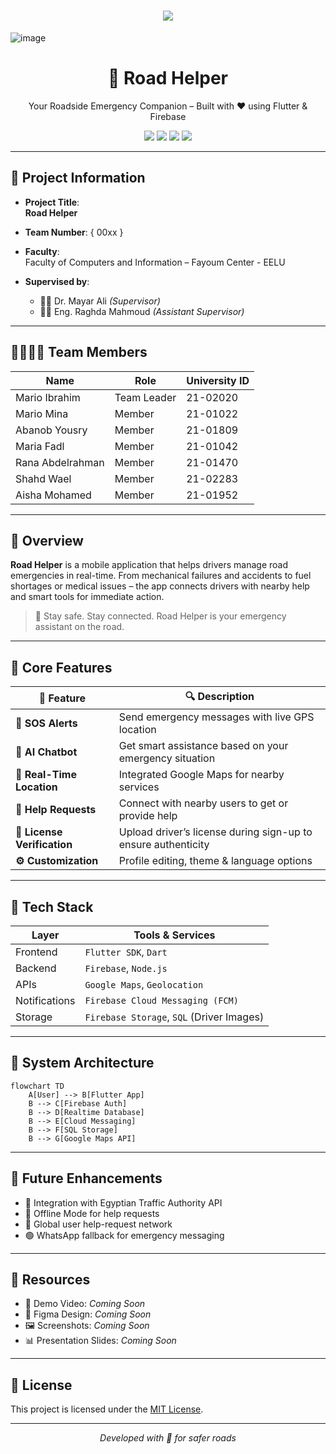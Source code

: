 <h1 align="center">
    <img src="https://readme-typing-svg.herokuapp.com/?font=Righteous&size=35&color=00BFFF&center=true&vCenter=true&width=700&height=100&duration=7000&lines=Graduation+Project+-+Fayoum+Center+✌;We+hope+you+find+our+project+valuable+❤;" />
</h1>

![image](https://th.bing.com/th/id/R.757ccf2dc3af8aa4ce96e63013f8df40?rik=Co00qXoj2Od8fw&riu=http%3a%2f%2fmedia.boingboing.net%2fwp-content%2fuploads%2f2016%2f12%2fhero_car.gif&ehk=X61dQLHhMO6xpiqwp43VCQpwyLqdWc7aYkVFT86G%2bpQ%3d&risl=&pid=ImgRaw&r=0)
<br>

<h1 align="center">🚨 Road Helper</h1>
<p align="center">Your Roadside Emergency Companion – Built with ❤️ using Flutter & Firebase</p>

<p align="center">
  <img src="https://img.shields.io/badge/fluttesr-v3.22-blue?logo=flutter" />
  <img src="https://img.shields.io/badge/platform-Android%20%7C%20iOS-green?logo=google" />
  <img src="https://img.shields.io/badge/firebase-integrated-orange?logo=firebase" />
  <img src="https://img.shields.io/badge/license-MIT-lightgrey" />
</p>

---

## 📄 Project Information

- **Project Title**:  
      **Road Helper**

- **Team Number**: { 00xx }

- **Faculty**:  
  Faculty of Computers and Information – Fayoum Center - EELU

- **Supervised by**:  
  - 👨‍🏫 Dr. Mayar Ali *(Supervisor)*  
  - 👩‍💻 Eng. Raghda Mahmoud *(Assistant Supervisor)*

---

## 👨‍👩‍👧‍👦 Team Members

| Name               | Role         | University ID |
|--------------------|--------------|---------------|
| Mario Ibrahim      | Team Leader  | 21-02020      |
| Mario Mina         | Member       | 21-01022      |
| Abanob Yousry      | Member       | 21-01809      |
| Maria Fadl         | Member       | 21-01042      |
| Rana Abdelrahman   | Member       | 21-01470      |
| Shahd Wael         | Member       | 21-02283      |
| Aisha Mohamed      | Member       | 21-01952      |

---

## 📝 Overview

**Road Helper** is a mobile application that helps drivers manage road emergencies in real-time. From mechanical failures and accidents to fuel shortages or medical issues – the app connects drivers with nearby help and smart tools for immediate action.

> 🚗 Stay safe. Stay connected. Road Helper is your emergency assistant on the road.

---

## 🌟 Core Features

| 🚀 Feature | 🔍 Description |
|-----------|----------------|
| **🔔 SOS Alerts** | Send emergency messages with live GPS location |
| **🧠 AI Chatbot** | Get smart assistance based on your emergency situation |
| **📍 Real-Time Location** | Integrated Google Maps for nearby services |
| **🤝 Help Requests** | Connect with nearby users to get or provide help |
| **🪪 License Verification** | Upload driver’s license during sign-up to ensure authenticity |
| **⚙️ Customization** | Profile editing, theme & language options |

---

## 🧰 Tech Stack

| Layer       | Tools & Services                         |
|-------------|-------------------------------------------|
| Frontend    | `Flutter SDK`, `Dart`                    |
| Backend     | `Firebase`, `Node.js`                    |
| APIs        | `Google Maps`, `Geolocation`             |
| Notifications | `Firebase Cloud Messaging (FCM)`       |
| Storage     | `Firebase Storage`, `SQL` (Driver Images) |

---

## 🧠 System Architecture

```mermaid
flowchart TD
    A[User] --> B[Flutter App]
    B --> C[Firebase Auth]
    B --> D[Realtime Database]
    B --> E[Cloud Messaging]
    B --> F[SQL Storage]
    B --> G[Google Maps API]
```

---

## 🚧 Future Enhancements

- 🔗 Integration with Egyptian Traffic Authority API
- 📡 Offline Mode for help requests
- 🧭 Global user help-request network
- 🟢 WhatsApp fallback for emergency messaging

---

## 📁 Resources

- 🎥 Demo Video: *Coming Soon*
- 🎨 Figma Design: *Coming Soon*
- 🖼️ Screenshots: *Coming Soon*
- 📊 Presentation Slides: *Coming Soon*

---

## 📜 License

This project is licensed under the [MIT License](LICENSE).

---

<p align="center"><i>Developed with 💙 for safer roads</i></p>
